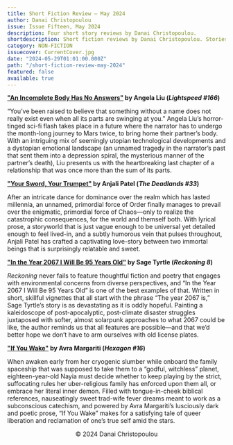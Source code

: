 ```yaml
---
title: Short Fiction Review — May 2024
author: Danai Christopoulou
issue: Issue Fifteen, May 2024
description: Four short story reviews by Danai Christopoulou.
shortdescription: Short fiction reviews by Danai Christopoulou. Stories reviewed include "An Incomplete Body Has No Answers" by Angela Liu (published in <em>Lightspeed</em>), "Your Sword, Your Trumpet" by Anjali Patel (published in <em>The Deadlands</em>), "In the Year 2067 I Will Be 95 Years Old" by Sage Tyrtle (published in <em>Reckoning</em>), and "If You Wake" by Avra Margariti (published in <em>Hexagon</em>).
category: NON-FICTION
issuecover: CurrentCover.jpg
date: "2024-05-29T01:01:00.000Z"
path: "/short-fiction-review-may-2024"
featured: false
available: true
---
```


**["An Incomplete Body Has No Answers"](https://www.lightspeedmagazine.com/fiction/an-incomplete-body-has-no-answers/) by Angela Liu (*Lightspeed #166*)**

“You’ve been raised to believe that something without a name does not really exist even when all its parts are swinging at you.” Angela Liu’s horror-tinged sci-fi flash takes place in a future where the narrator has to undergo the month-long journey to Mars twice, to bring home their partner’s body. With an intriguing mix of seemingly utopian technological developments and a dystopian emotional landscape (an unnamed tragedy in the narrator’s past that sent them into a depression spiral, the mysterious manner of the partner’s death), Liu presents us with the heartbreaking last chapter of a relationship that was once more than the sum of its parts.


**["Your Sword, Your Trumpet"](https://thedeadlands.com/issue-33/sword-trumpet/) by Anjali Patel (*The Deadlands #33*)** <br />

After an intricate dance for dominance over the realm which has lasted millennia, an unnamed, primordial force of Order finally manages to prevail over the enigmatic, primordial force of Chaos—only to realize the catastrophic consequences, for the world and themself both. With lyrical prose, a storyworld that is just vague enough to be universal yet detailed enough to feel lived-in, and a subtly humorous vein that pulses throughout, Anjali Patel has crafted a captivating love-story between two immortal beings that is surprisingly relatable and sweet. 


**["In the Year 2067 I Will Be 95 Years Old"](https://reckoning.press/in-the-year-2067-i-will-be-95-years-old/) by Sage Tyrtle (*Reckoning 8*)** <br />

*Reckoning* never fails to feature thoughtful fiction and poetry that engages with environmental concerns from diverse perspectives, and “In the Year 2067 I Will Be 95 Years Old” is one of the best examples of that. Written in short, skillful vignettes that all start with the phrase “The year 2067 is,” Sage Tyrtle’s story is as devastating as it is oddly hopeful. Painting a kaleidoscope of post-apocalyptic, post-climate disaster struggles juxtaposed with softer, almost solarpunk approaches to what 2067 could be like, the author reminds us that all features are possible—and that we’d better hope we don’t have to arm ourselves with old license plates.


**["If You Wake"](https://hexagonmagazine.ca/issue-16-spring-2024/) by Avra Margariti (*Hexagon #16*)**

When awaken early from her cryogenic slumber while onboard the family spaceship that was supposed to take them to a “godful, witchless” planet, eighteen-year-old Nayia must decide whether to keep playing by the strict, suffocating rules her uber-religious family has enforced upon them all, or embrace her literal inner demon. Filled with tongue-in-cheek biblical references, nauseatingly sweet trad-wife fever dreams meant to work as a subconscious catechism, and powered by Avra Margariti’s lusciously dark and poetic prose, “If You Wake” makes for a satisfying tale of queer liberation and reclamation of one’s true self amid the stars.


<p style="text-align: center;">© 2024 Danai Christopoulou</p>